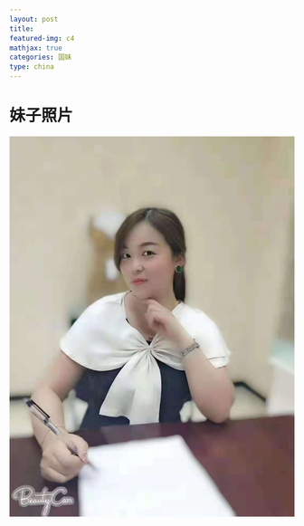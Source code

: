 ```yaml
---
layout: post
title: 
featured-img: c4
mathjax: true
categories: 国妹
type: china
---
```


# 妹子照片

![c4](/assets/img/posts/c4.jpg "c4")